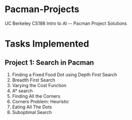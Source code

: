 # Pacman-Projects
UC Berkeley CS188 Intro to AI -- Pacman Project Solutions

# Tasks Implemented

## Project 1: Search in Pacman
  1. Finding a Fixed Food Dot using Depth First Search
  2. Breadth First Search
  3. Varying the Cost Function
  4. A* search
  5. Finding All the Corners
  6. Corners Problem: Heuristic
  7. Eating All The Dots
  8. Suboptimal Search




